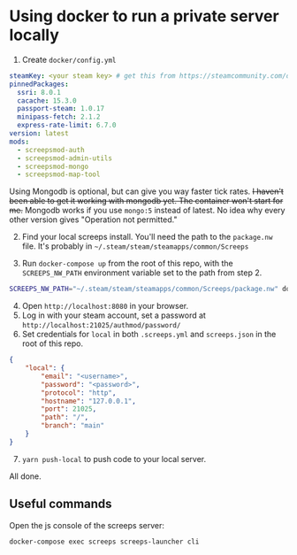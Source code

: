 # Using docker to run a private server locally

1. Create `docker/config.yml`

```yaml
steamKey: <your steam key> # get this from https://steamcommunity.com/dev/apikey
pinnedPackages:
  ssri: 8.0.1
  cacache: 15.3.0
  passport-steam: 1.0.17
  minipass-fetch: 2.1.2
  express-rate-limit: 6.7.0
version: latest
mods:
  - screepsmod-auth
  - screepsmod-admin-utils
  - screepsmod-mongo
  - screepsmod-map-tool
```

Using Mongodb is optional, but can give you way faster tick rates.
~~I haven't been able to get it working with mongodb yet. The container won't start for me.~~ Mongodb works if you use `mongo:5` instead of latest. No idea why every other version gives "Operation not permitted."

2. Find your local screeps install. You'll need the path to the `package.nw` file.
It's probably in `~/.steam/steam/steamapps/common/Screeps`

3. Run `docker-compose up` from the root of this repo, with the `SCREEPS_NW_PATH` environment variable set to the path from step 2.

```bash
SCREEPS_NW_PATH="~/.steam/steam/steamapps/common/Screeps/package.nw" docker-compose up
```

4. Open `http://localhost:8080` in your browser.
5. Log in with your steam account, set a password at `http://localhost:21025/authmod/password/`
6. Set credentials for `local` in both `.screeps.yml` and `screeps.json` in the root of this repo.
```json
{
	"local": {
		"email": "<username>",
		"password": "<password>",
		"protocol": "http",
		"hostname": "127.0.0.1",
		"port": 21025,
		"path": "/",
		"branch": "main"
	}
}
```
7. `yarn push-local` to push code to your local server.

All done.

## Useful commands

Open the js console of the screeps server:
```bash
docker-compose exec screeps screeps-launcher cli
```
